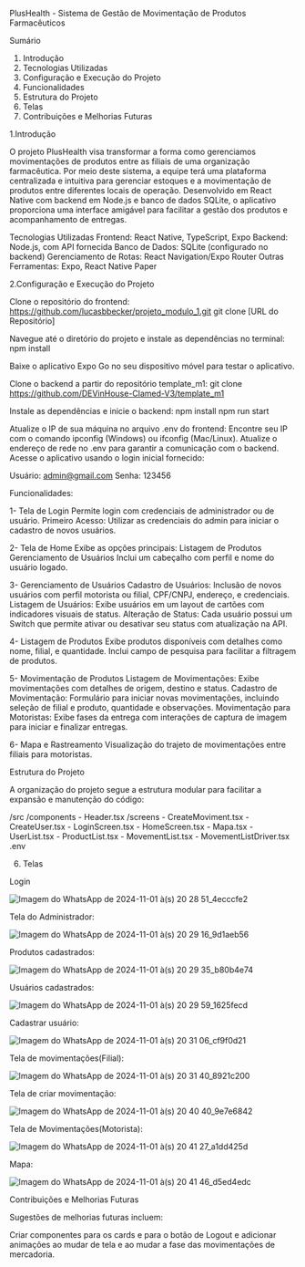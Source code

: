 PlusHealth - Sistema de Gestão de Movimentação de Produtos Farmacêuticos

Sumário

1. Introdução
2. Tecnologias Utilizadas
3. Configuração e Execução do Projeto
4. Funcionalidades
5. Estrutura do Projeto
6. Telas
7. Contribuições e Melhorias Futuras


1.Introdução

O projeto PlusHealth visa transformar a forma como gerenciamos movimentações de produtos entre as filiais de uma organização farmacêutica. Por meio deste sistema, a equipe terá uma plataforma centralizada e intuitiva para gerenciar estoques e a movimentação de produtos entre diferentes locais de operação. Desenvolvido em React Native com backend em Node.js e banco de dados SQLite, o aplicativo proporciona uma interface amigável para facilitar a gestão dos produtos e acompanhamento de entregas.

Tecnologias Utilizadas
Frontend: React Native, TypeScript, Expo
Backend: Node.js, com API fornecida
Banco de Dados: SQLite (configurado no backend)
Gerenciamento de Rotas: React Navigation/Expo Router
Outras Ferramentas: Expo, React Native Paper


2.Configuração e Execução do Projeto

Clone o repositório do frontend: https://github.com/lucasbbecker/projeto_modulo_1.git
git clone [URL do Repositório]

Navegue até o diretório do projeto e instale as dependências no terminal:
npm install

Baixe o aplicativo Expo Go no seu dispositivo móvel para testar o aplicativo.

Clone o backend a partir do repositório template_m1:
git clone https://github.com/DEVinHouse-Clamed-V3/template_m1

Instale as dependências e inicie o backend:
npm install
npm run start

Atualize o IP de sua máquina no arquivo .env do frontend:
Encontre seu IP com o comando ipconfig (Windows) ou ifconfig (Mac/Linux).
Atualize o endereço de rede no .env para garantir a comunicação com o backend.
Acesse o aplicativo usando o login inicial fornecido:

Usuário: admin@gmail.com
Senha: 123456

Funcionalidades:

1- Tela de Login
Permite login com credenciais de administrador ou de usuário.
Primeiro Acesso: Utilizar as credenciais do admin para iniciar o cadastro de novos usuários.

2- Tela de Home
Exibe as opções principais:
Listagem de Produtos
Gerenciamento de Usuários
Inclui um cabeçalho com perfil e nome do usuário logado.

3- Gerenciamento de Usuários
Cadastro de Usuários: Inclusão de novos usuários com perfil motorista ou filial, CPF/CNPJ, endereço, e credenciais.
Listagem de Usuários: Exibe usuários em um layout de cartões com indicadores visuais de status.
Alteração de Status: Cada usuário possui um Switch que permite ativar ou desativar seu status com atualização na API.

4- Listagem de Produtos
Exibe produtos disponíveis com detalhes como nome, filial, e quantidade.
Inclui campo de pesquisa para facilitar a filtragem de produtos.

5- Movimentação de Produtos
Listagem de Movimentações: Exibe movimentações com detalhes de origem, destino e status.
Cadastro de Movimentação: Formulário para iniciar novas movimentações, incluindo seleção de filial e produto, quantidade e observações.
Movimentação para Motoristas: Exibe fases da entrega com interações de captura de imagem para iniciar e finalizar entregas.

6- Mapa e Rastreamento
Visualização do trajeto de movimentações entre filiais para motoristas.

Estrutura do Projeto

A organização do projeto segue a estrutura modular para facilitar a expansão e manutenção do código:

/src
  /components
    - Header.tsx
  /screens
    - CreateMoviment.tsx
    - CreateUser.tsx
    - LoginScreen.tsx
    - HomeScreen.tsx
    - Mapa.tsx
    - UserList.tsx
    - ProductList.tsx
    - MovementList.tsx
    - MovementListDriver.tsx
  .env

6. Telas

Login

![Imagem do WhatsApp de 2024-11-01 à(s) 20 28 51_4ecccfe2](https://github.com/user-attachments/assets/c234b20e-28d7-4b83-a818-89081be897b7)

Tela do Administrador:

![Imagem do WhatsApp de 2024-11-01 à(s) 20 29 16_9d1aeb56](https://github.com/user-attachments/assets/3e387e97-d61e-49b5-b193-171d55185975)

Produtos cadastrados:

![Imagem do WhatsApp de 2024-11-01 à(s) 20 29 35_b80b4e74](https://github.com/user-attachments/assets/3914f48e-098d-4af8-9f1c-83124143baf7)

Usuários cadastrados:

![Imagem do WhatsApp de 2024-11-01 à(s) 20 29 59_1625fecd](https://github.com/user-attachments/assets/a9d41141-050d-46dc-9338-55d986011dbd)

Cadastrar usuário:

![Imagem do WhatsApp de 2024-11-01 à(s) 20 31 06_cf9f0d21](https://github.com/user-attachments/assets/781cd0a3-8070-4517-848d-b62ef9b4c804)

Tela de movimentações(Filial):

![Imagem do WhatsApp de 2024-11-01 à(s) 20 31 40_8921c200](https://github.com/user-attachments/assets/be7ed568-e115-445b-8675-6368495b704b)

Tela de criar movimentação:

![Imagem do WhatsApp de 2024-11-01 à(s) 20 40 40_9e7e6842](https://github.com/user-attachments/assets/4aee23bb-dcda-482a-a478-fd893a09d0c3)

Tela de Movimentações(Motorista):

![Imagem do WhatsApp de 2024-11-01 à(s) 20 41 27_a1dd425d](https://github.com/user-attachments/assets/fb228b5d-2759-41bd-93b7-5339ffa79062)

Mapa:

![Imagem do WhatsApp de 2024-11-01 à(s) 20 41 46_d5ed4edc](https://github.com/user-attachments/assets/4b568cf9-0c75-4304-991f-eb7e19dc8d6d)


Contribuições e Melhorias Futuras

Sugestões de melhorias futuras incluem:

Criar componentes para os cards e para o botão de Logout e adicionar animações ao mudar de tela e ao mudar a fase das movimentações de mercadoria.
